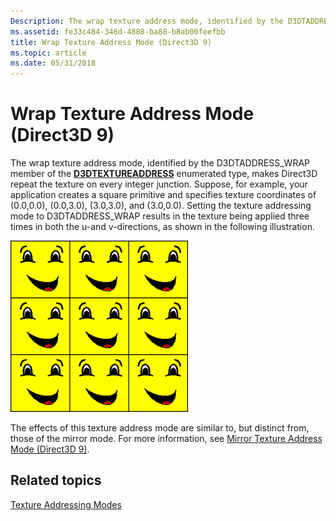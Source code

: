 ```yaml
---
Description: The wrap texture address mode, identified by the D3DTADDRESS\_WRAP member of the D3DTEXTUREADDRESS enumerated type, makes Direct3D repeat the texture on every integer junction.
ms.assetid: fe33c484-346d-4888-ba88-b8ab00feefbb
title: Wrap Texture Address Mode (Direct3D 9)
ms.topic: article
ms.date: 05/31/2018
---
```


# Wrap Texture Address Mode (Direct3D 9)

The wrap texture address mode, identified by the D3DTADDRESS\_WRAP member of the [**D3DTEXTUREADDRESS**](https://msdn.microsoft.com/en-us/library/Bb172614(v=VS.85).aspx) enumerated type, makes Direct3D repeat the texture on every integer junction. Suppose, for example, your application creates a square primitive and specifies texture coordinates of (0.0,0.0), (0.0,3.0), (3.0,3.0), and (3.0,0.0). Setting the texture addressing mode to D3DTADDRESS\_WRAP results in the texture being applied three times in both the u-and v-directions, as shown in the following illustration.

![illustration of a face texture wrapped in the u-direction and the v-direction](images/wrap.png)

The effects of this texture address mode are similar to, but distinct from, those of the mirror mode. For more information, see [Mirror Texture Address Mode (Direct3D 9)](mirror-texture-address-mode.md).

## Related topics

<dl> <dt>

[Texture Addressing Modes](texture-addressing-modes.md)
</dt> </dl>

 

 



